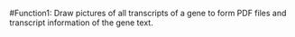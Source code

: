 #Function1: Draw pictures of all transcripts of a gene to form PDF files and transcript information of the gene text.